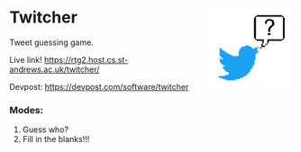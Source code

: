 # Twitcher <img align="right" width="150" height="150" src="https://github.com/RyanGibb/twitcher/blob/master/static/alternate.jpg">  
Tweet guessing game.

Live link! https://rtg2.host.cs.st-andrews.ac.uk/twitcher/

Devpost: https://devpost.com/software/twitcher

### Modes:
  1. Guess who?
  2. Fill in the blanks!!!
